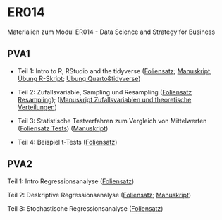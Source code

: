 # ER014
Materialien zum Modul ER014 - Data Science and Strategy for Business


## PVA1

* Teil 1: Intro to R, RStudio and the tidyverse ([Foliensatz](https://FFHS-EconomicResearch.github.io/ER014/Rmd-qmd/PVA1/01_Intro_R_tidy.html#1); [Manuskript](https://FFHS-EconomicResearch.github.io/ER014/Rmd-qmd/PVA1/01_DatenprojekteR.html#1), [Übung R-Skript](https://github.com/FFHS-EconomicResearch/ER014/blob/b54497690f68e1d5f53683364edc7ddccc070c2c/R/PVA1/01_EX_IntroR.R); [Übung Quarto&tidyverse]())

* Teil 2: Zufallsvariable, Sampling und Resampling ([Foliensatz Resampling](https://FFHS-EconomicResearch.github.io/ER014/Rmd-qmd/PVA1/02_Sampling_slides.html)); ([Manuskript Zufallsvariablen und theoretische Verteilungen](https://FFHS-EconomicResearch.github.io/ER014/Rmd-qmd/PVA1/02_Zufallsvariablen.html))

* Teil 3: Statistische Testverfahren zum Vergleich von Mittelwerten ([Foliensatz Tests](https://FFHS-EconomicResearch.github.io/ER014/Rmd-qmd/PVA1/03_Testing_slides.html)) ([Manuskript](https://FFHS-EconomicResearch.github.io/ER014/Rmd-qmd/PVA1/03_Tests.html#1))

* Teil 4: Beispiel t-Tests ([Foliensatz](https://FFHS-EconomicResearch.github.io/ER014/Rmd-qmd/PVA1/04_t-Tests_with_infer.html#1))


## PVA2

Teil 1: Intro Regressionsanalyse  ([Foliensatz](https://FFHS-EconomicResearch.github.io/ER014/Rmd-qmd/PVA2/01_IntroRegression_slides.html#1))

Teil 2: Deskriptive Regressionsanalyse  ([Foliensatz](https://FFHS-EconomicResearch.github.io/ER014/Rmd-qmd/PVA2/02_DescriptiveRegression.html#1); [Manuskript](https://FFHS-EconomicResearch.github.io/ER014/Rmd-qmd/PVA2/02_Intro_SimpleRegression.html))

Teil 3: Stochastische Regressionsanalyse  ([Foliensatz](https://FFHS-EconomicResearch.github.io/ER014/Rmd-qmd/PVA2/03_InferenceRegression_.html#1))
